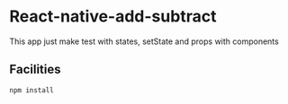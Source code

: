 # React-native-add-subtract
This app just make test with states, setState and props with components

## Facilities

`npm install`
